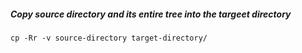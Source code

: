 ##### Copy source directory and its entire tree into the targeet directory
```cp -Rr -v source-directory target-directory/```
